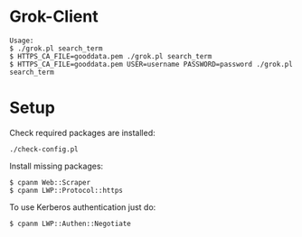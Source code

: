 Grok-Client
===========
```
Usage: 
$ ./grok.pl search_term
$ HTTPS_CA_FILE=gooddata.pem ./grok.pl search_term
$ HTTPS_CA_FILE=gooddata.pem USER=username PASSWORD=password ./grok.pl search_term
```
Setup
=====
Check required packages are installed:
```
./check-config.pl
```
Install missing packages:
```
$ cpanm Web::Scraper
$ cpanm LWP::Protocol::https
```
To use Kerberos authentication just do:
```
$ cpanm LWP::Authen::Negotiate 
```

